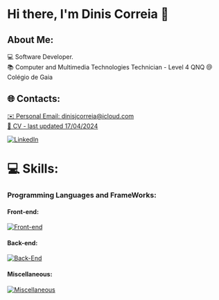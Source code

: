 ### <h1>Hi there, I'm Dinis Correia 👋 </h1>

## About Me:

💻 Software Developer.
<br />
📚 Computer and Multimedia Technologies Technician - Level 4 QNQ @ Colégio de Gaia


## 🌐 Contacts:

<a href="mailto:dinisjcorreia@icloud.com">✉️ Personal Email: dinisjcorreia@icloud.com</a>
<br />
<a href="https://smallpdf.com/file#s=f7febbb6-e481-4f3a-80c3-be95cb7b85f4">📃 CV - last updated 17/04/2024</a>
<br />

[![LinkedIn](https://img.shields.io/badge/LinkedIn-%230077B5.svg?logo=linkedin&logoColor=white)](https://www.linkedin.com/in/dinis-correia-919433266/)


# 💻 Skills:

### Programming Languages and FrameWorks:

#### Front-end:

[![Front-end](https://skillicons.dev/icons?i=html,js,react,tailwind)](#)
<br/>

#### Back-end:

[![Back-End](https://skillicons.dev/icons?i=cs,nodejs,express,php,mysql)](#)
<br/>


#### Miscellaneous:

[![Miscellaneous](https://skillicons.dev/icons?i=github,git,vscode,unity)](#)
<br/>

<!---
# 📊 GitHub Stats:

![Eduardo Couto Github stats](https://github-readme-stats.vercel.app/api?username=dinisjcorreia&show_icons=true&theme=dark)
